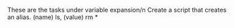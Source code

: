 These are the tasks under variable expansion/n
Create a script that creates an alias. (name) ls, (value) rm *
